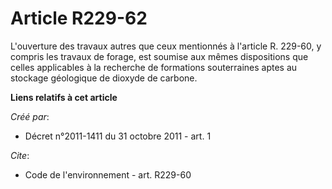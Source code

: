 # Article R229-62

L'ouverture des travaux autres que ceux mentionnés à l'article R. 229-60, y compris les travaux de forage, est soumise aux
mêmes dispositions que celles applicables à la recherche de formations souterraines aptes au stockage géologique de dioxyde
de carbone.

**Liens relatifs à cet article**

_Créé par_:

  - Décret n°2011-1411 du 31 octobre 2011 - art. 1

_Cite_:

  - Code de l'environnement - art. R229-60
